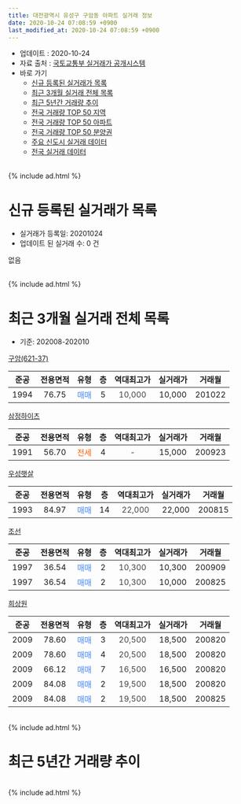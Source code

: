 ```yaml
---
title: 대전광역시 유성구 구암동 아파트 실거래 정보
date: 2020-10-24 07:08:59 +0900
last_modified_at: 2020-10-24 07:08:59 +0900
---
```


* 업데이트 : 2020-10-24
* 자료 출처 : [국토교통부 실거래가 공개시스템](http://rt.molit.go.kr)
* 바로 가기
    * [신규 등록된 실거래가 목록](#신규-등록된-실거래가-목록)
    * [최근 3개월 실거래 전체 목록](#최근-3개월-실거래-전체-목록)
    * [최근 5년간 거래량 추이](#최근-5년간-거래량-추이)
    * [전국 거래량 TOP 50 지역](https://inasie.github.io/apt-trade-info/최근-3개월-전국에서-가장-거래가-많이-발생한-지역)
    * [전국 거래량 TOP 50 아파트](https://inasie.github.io/apt-trade-info/최근-3개월-전국에서-가장-거래가-많이-발생한-아파트)
    * [전국 거래량 TOP 50 분양권](https://inasie.github.io/apt-trade-info/최근-3개월-전국에서-가장-거래가-많이-발생한-분양권)
    * [주요 신도시 실거래 데이터](https://inasie.github.io/apt-trade-info/주요-신도시)
    * [전국 실거래 데이터](https://inasie.github.io/apt-trade-info/전국)
<br>
{% include ad.html %}
<br>

# 신규 등록된 실거래가 목록
* 실거래가 등록일: 20201024
* 업데이트 된 실거래 수: 0 건

없음

<br>
{% include ad.html %}
<br>

# 최근 3개월 실거래 전체 목록
* 기준: 202008-202010


[구암(621-37)](https://search.naver.com/search.naver?query=%EB%8C%80%EC%A0%84%EA%B4%91%EC%97%AD%EC%8B%9C+%EC%9C%A0%EC%84%B1%EA%B5%AC+%EA%B5%AC%EC%95%94%EB%8F%99+%EA%B5%AC%EC%95%94%28621-37%29)

|준공|전용면적|유형|층|역대최고가|실거래가|거래월|
|:---:|:---:|:---:|:---:|:---:|:---:|:---:|
|1994|76.75|<span style="color:#4285f3">매매</span>|5|<span style="color:#444444">10,000</span>|10,000|201022|

[삼정하이츠](https://search.naver.com/search.naver?query=%EB%8C%80%EC%A0%84%EA%B4%91%EC%97%AD%EC%8B%9C+%EC%9C%A0%EC%84%B1%EA%B5%AC+%EA%B5%AC%EC%95%94%EB%8F%99+%EC%82%BC%EC%A0%95%ED%95%98%EC%9D%B4%EC%B8%A0)

|준공|전용면적|유형|층|역대최고가|실거래가|거래월|
|:---:|:---:|:---:|:---:|:---:|:---:|:---:|
|1991|56.70|<span style="color:#ff5a00">전세</span>|4|<span style="color:#444444">-</span>|15,000|200923|

[우성햇살](https://search.naver.com/search.naver?query=%EB%8C%80%EC%A0%84%EA%B4%91%EC%97%AD%EC%8B%9C+%EC%9C%A0%EC%84%B1%EA%B5%AC+%EA%B5%AC%EC%95%94%EB%8F%99+%EC%9A%B0%EC%84%B1%ED%96%87%EC%82%B4)

|준공|전용면적|유형|층|역대최고가|실거래가|거래월|
|:---:|:---:|:---:|:---:|:---:|:---:|:---:|
|1993|84.97|<span style="color:#4285f3">매매</span>|14|<span style="color:#444444">22,000</span>|22,000|200815|

[조선](https://search.naver.com/search.naver?query=%EB%8C%80%EC%A0%84%EA%B4%91%EC%97%AD%EC%8B%9C+%EC%9C%A0%EC%84%B1%EA%B5%AC+%EA%B5%AC%EC%95%94%EB%8F%99+%EC%A1%B0%EC%84%A0)

|준공|전용면적|유형|층|역대최고가|실거래가|거래월|
|:---:|:---:|:---:|:---:|:---:|:---:|:---:|
|1997|36.54|<span style="color:#4285f3">매매</span>|2|<span style="color:#444444">10,300</span>|10,300|200909|
|1997|36.54|<span style="color:#4285f3">매매</span>|2|<span style="color:#444444">10,300</span>|10,000|200825|

[희상원](https://search.naver.com/search.naver?query=%EB%8C%80%EC%A0%84%EA%B4%91%EC%97%AD%EC%8B%9C+%EC%9C%A0%EC%84%B1%EA%B5%AC+%EA%B5%AC%EC%95%94%EB%8F%99+%ED%9D%AC%EC%83%81%EC%9B%90)

|준공|전용면적|유형|층|역대최고가|실거래가|거래월|
|:---:|:---:|:---:|:---:|:---:|:---:|:---:|
|2009|78.60|<span style="color:#4285f3">매매</span>|3|<span style="color:#444444">20,500</span>|18,500|200820|
|2009|78.60|<span style="color:#4285f3">매매</span>|4|<span style="color:#444444">20,500</span>|18,500|200820|
|2009|66.12|<span style="color:#4285f3">매매</span>|7|<span style="color:#444444">16,500</span>|16,500|200820|
|2009|84.08|<span style="color:#4285f3">매매</span>|2|<span style="color:#444444">19,500</span>|18,500|200820|
|2009|84.08|<span style="color:#4285f3">매매</span>|2|<span style="color:#444444">19,500</span>|18,500|200825|


<br>
{% include ad.html %}
<br>

# 최근 5년간 거래량 추이


<div style="width:100%;">
    <canvas id="deal_progress" height="200"></canvas>
</div>

<script>
new Chart(document.getElementById("deal_progress"), {
    type: 'line',
    data: {
        labels: ['201510','201511','201512','201601','201602','201603','201604','201605','201606','201607','201608','201609','201610','201611','201612','201701','201702','201703','201704','201705','201706','201707','201708','201709','201710','201711','201712','201801','201802','201803','201804','201805','201806','201807','201808','201809','201810','201811','201812','201901','201902','201903','201904','201905','201906','201907','201908','201909','201910','201911','201912','202001','202002','202003','202004','202005','202006','202007','202008','202009','202010'],
        datasets: [{
            label: '매매',
            pointRadius: 1,
            data: [3, 4, 5, 6, 1, 5, 1, 3, 2, 5, 2, 3, 8, 4, 5, 2, 5, 1, 4, 2, 3, 3, 2, 1, 1, 3, 1, 2, 1, 4, 2, 4, 2, 1, 1, 3, 4, 3, 1, 3, 5, 6, 3, 1, 4, 4, 1, 2, 9, 3, 6, 5, 4, 4, 5, 7, 14, 13, 7, 1, 1],
            borderColor: "rgba(255, 201, 14, 1)",
            backgroundColor: "rgba(255, 201, 14, 0.5)",
            fill: false,
            lineTension: 0
        },{
            label: '전월세',
            pointRadius: 1,
            data: [3, 3, 1, 1, 2, 3, 2, 4, 5, 4, 1, 3, 5, 2, 3, 0, 7, 1, 2, 3, 4, 1, 2, 4, 1, 2, 3, 6, 2, 2, 2, 3, 2, 0, 2, 0, 1, 6, 1, 3, 3, 0, 4, 3, 5, 2, 4, 2, 1, 1, 4, 4, 5, 3, 4, 2, 6, 5, 0, 1, 0],
            borderColor: "rgba(0, 141, 185, 1)",
            backgroundColor: "rgba(0, 141, 185, 0.5)",
            fill: false,
            lineTension: 0
        }
        ]
    },
    options: {
        responsive: true,
        title: {
            display: false
        },
        tooltips: {
            mode: 'index',
            intersect: false
        },
        hover: {
            mode: 'nearest',
            intersect: true
        },
        scales: {
            xAxes: [{
                display: true,
                scaleLabel: {
                    display: true,
                    labelString: '년/월'
                }
            }],
            yAxes: [{
                display: true,
                ticks: {
                    suggestedMin: 0,
                },
                scaleLabel: {
                    display: true,
                    labelString: '실거래 수'
                }
            }]
        }
    }
});

</script>


<br>
{% include ad.html %}
<br>

